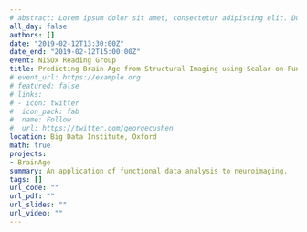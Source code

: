```yaml
---
# abstract: Lorem ipsum dolor sit amet, consectetur adipiscing elit. Duis posuere tellusac convallis placerat. Proin tincidunt magna sed ex sollicitudin condimentum. Sed ac faucibus dolor, scelerisque sollicitudin nisi. Cras purus urna, suscipit quis sapien eu, pulvinar tempor diam.
all_day: false
authors: []
date: "2019-02-12T13:30:00Z"
date_end: "2019-02-12T15:00:00Z"
event: NISOx Reading Group
title: Predicting Brain Age from Structural Imaging using Scalar-on-Function Quantile Regression
# event_url: https://example.org
# featured: false
# links:
# - icon: twitter
#  icon_pack: fab
#  name: Follow
#  url: https://twitter.com/georgecushen
location: Big Data Institute, Oxford
math: true
projects:
- BrainAge
summary: An application of functional data analysis to neuroimaging.
tags: []
url_code: ""
url_pdf: ""
url_slides: ""
url_video: ""
---
```

